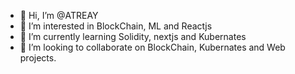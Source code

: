 - 👋 Hi, I’m @ATREAY
- 👀 I’m interested in BlockChain, ML and Reactjs
- 🌱 I’m currently learning Solidity, nextjs and Kubernates
- 💞️ I’m looking to collaborate on BlockChain, Kubernates and Web projects. 
<!-- 📫 How to reach me ... -->

<!---
ATREAY/ATREAY is a ✨ special ✨ repository because its `README.md` (this file) appears on your GitHub profile.
You can click the Preview link to take a look at your changes.
--->

